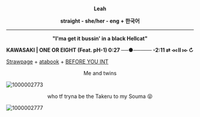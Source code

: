 **<p align="center">Leah</p>**
    **<p align="center">straight - she/her - eng + 한국어</p>**
_____
 
 **<p align="center">"I'ma get it bussin' in a black Hellcat"</p>**

 **<p align="center">KAWASAKI | ONE OR EIGHT (Feat. pH-1)
 0:27 ──●───── -2:11 ⇄ ◃◃ ⅠⅠ ▹▹ ↻</p>**
[Strawpage](https://b100dh0unds2.straw.page) + [atabook](https://chr1stmas3ve1.atabook.org) + [BEFORE YOU INT](https://jsjasj.straw.page)
  
   <p align="center">Me and twins</p>
   
![1000002773](https://github.com/user-attachments/assets/26d10cd9-619b-4f76-b6f5-314d492b32eb)

<p align="center">who tf tryna be the Takeru to my Souma 😝</p>

![1000002777](https://github.com/user-attachments/assets/a37562eb-1792-4d9f-b0b8-d8e6bcd5042f)
